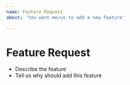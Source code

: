 ```yaml
---
name: Feature Request
about: 'You want me/us to add a new feature'

---
```


# Feature Request

- Describe the feature
- Tell us why should add this feature

